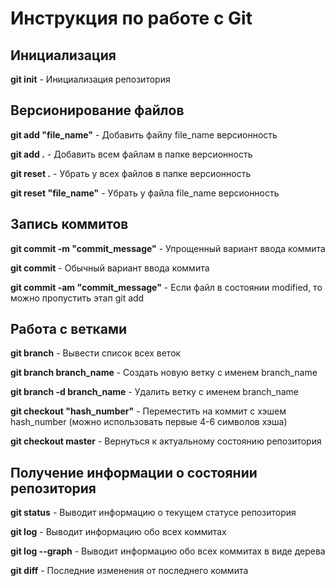# Инструкция по работе с Git

## Инициализация

**git init** - Инициализация репозитория


## Версионирование файлов

**git add "file_name"** - Добавить файлу file_name версионность

**git add .** - Добавить всем файлам в папке версионность

**git reset .** - Убрать у всех файлов в папке версионность

**git reset "file_name"** - Убрать у файла file_name версионность


## Запись коммитов

**git commit -m "commit_message"** - Упрощенный вариант ввода коммита

**git commit** - Обычный вариант ввода коммита

**git commit -am "commit_message"** - Если файл в состоянии modified, то можно пропустить этап git add


## Работа с ветками

**git branch** - Вывести список всех веток

**git branch branch_name** - Создать новую ветку с именем branch_name

**git branch -d branch_name** - Удалить ветку с именем branch_name

**git checkout "hash_number"** - Переместить на коммит с хэшем hash_number (можно использовать первые 4-6 символов хэша)

**git checkout master** - Вернуться к актуальному состоянию репозитория


## Получение информации о состоянии репозитория

**git status** - Выводит информацию о текущем статусе репозитория

**git log** - Выводит информацию обо всех коммитах

**git log --graph** - Выводит информацию обо всех коммитах в виде дерева

**git diff** - Последние изменения от последнего коммита

